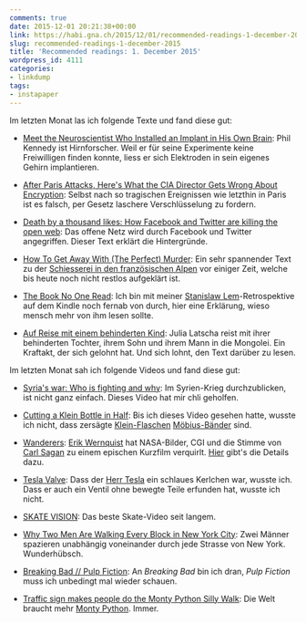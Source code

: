 ```yaml
---
comments: true
date: 2015-12-01 20:21:38+00:00
link: https://habi.gna.ch/2015/12/01/recommended-readings-1-december-2015/
slug: recommended-readings-1-december-2015
title: 'Recommended readings: 1. December 2015'
wordpress_id: 4111
categories:
- linkdump
tags:
- instapaper
---
```


Im letzten Monat las ich folgende Texte und fand diese gut:





  * [Meet the Neuroscientist Who Installed an Implant in His Own Brain](http://www.technologyreview.com/news/543246/to-study-the-brain-a-doctor-puts-himself-under-the-knife/): Phil Kennedy ist Hirnforscher. Weil er für seine Experimente keine Freiwilligen finden konnte, liess er sich Elektroden in sein eigenes Gehirn implantieren.


  * [After Paris Attacks, Here's What the CIA Director Gets Wrong About Encryption](http://www.wired.com/2015/11/paris-attacks-cia-director-john-brennan-what-he-gets-wrong-about-encryption-backdoors/): Selbst nach so tragischen Ereignissen wie letzthin in Paris ist es falsch, per Gesetz laschere Verschlüsselung zu fordern.


  * [Death by a thousand likes: How Facebook and Twitter are killing the open web](http://qz.com/545048/death-by-a-thousand-likes-how-facebook-and-twitter-are-killing-the-open-web/): Das offene Netz wird durch Facebook und Twitter angegriffen. Dieser Text erklärt die Hintergründe.


  * [How To Get Away With (The Perfect) Murder](http://www.gq.com/story/alps-murder-chevaline): Ein sehr spannender Text zu der [Schiesserei in den französischen Alpen](https://en.wikipedia.org/wiki/Annecy_shootings) vor einiger Zeit, welche bis heute noch nicht restlos aufgeklärt ist.


  * [The Book No One Read](http://nautil.us/issue/28/2050/the-book-no-one-read): Ich bin mit meiner [Stanislaw Lem](http://lem.pl)-Retrospektive auf dem Kindle noch fernab von durch, hier eine Erklärung, wieso mensch mehr von ihm lesen sollte.


  * [Auf Reise mit einem behinderten Kind](http://sz-magazin.sueddeutsche.de/texte/anzeigen/43681/Ins-Ungewisse/): Julia Latscha reist mit ihrer behinderten Tochter, ihrem Sohn und ihrem Mann in die Mongolei. Ein Kraftakt, der sich gelohnt hat. Und sich lohnt, den Text darüber zu lesen.



Im letzten Monat sah ich folgende Videos und fand diese gut:



  * [Syria's war: Who is fighting and why](https://www.youtube.com/watch?v=NKb9GVU8bHE): Im Syrien-Krieg durchzublicken, ist nicht ganz einfach. Dieses Video hat mir chli geholfen.


  * [Cutting a Klein Bottle in Half](https://www.youtube.com/watch?v=I3ZlhxaT_Ko): Bis ich dieses Video gesehen hatte, wusste ich nicht, dass zersägte [Klein-Flaschen](http://enwp.org/klein_bottle) [Möbius-Bänder](https://enwp.org/Möbius_strip) sind.


  * [Wanderers](https://vimeo.com/108650530): [Erik Wernquist](http://www.erikwernquist.com) hat NASA-Bilder, CGI und die Stimme von [Carl Sagan](https://en.wikipedia.org/wiki/Carl_Sagan) zu einem epischen Kurzfilm verquirlt. [Hier](http://www.erikwernquist.com/wanderers/what.html) gibt's die Details dazu.


  * [Tesla Valve](https://www.youtube.com/watch?v=ozFBsMyyDSE): Dass der [Herr Tesla](https://en.wikipedia.org/wiki/Nikola_Tesla) ein schlaues Kerlchen war, wusste ich. Dass er auch ein Ventil ohne bewegte Teile erfunden hat, wusste ich nicht.


  * [SKATE VISION](https://vimeo.com/144395329): Das beste Skate-Video seit langem.


  * [Why Two Men Are Walking Every Block in New York City](https://www.youtube.com/watch?v=RQCArJGIKpc): Zwei Männer spazieren unabhängig voneinander durch jede Strasse von New York. Wunderhübsch.


  * [Breaking Bad // Pulp Fiction](https://vimeo.com/142545495): An _Breaking Bad_ bin ich dran, _Pulp Fiction_ muss ich unbedingt mal wieder schauen.


  * [Traffic sign makes people do the Monty Python Silly Walk](https://www.youtube.com/watch?v=By95MlAGTjE): Die Welt braucht mehr [Monty Python](https://www.youtube.com/watch?v=9ZlBUglE6Hc). Immer.


